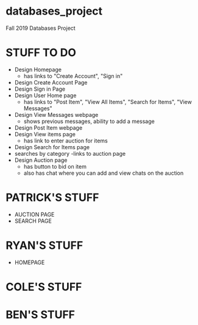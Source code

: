 # databases_project
Fall 2019 Databases Project

# STUFF TO DO
 - Design Homepage
    - has links to "Create Account", "Sign in"
 - Design Create Account Page
 - Design Sign in Page
 - Design User Home page
    - has links to "Post Item", "View All Items", "Search for Items", "View Messages"
 - Design View Messages webpage
    - shows previous messages, ability to add a message
 - Design Post Item webpage
 - Design View items page
    - has link to enter auction for items
 - Design Search for Items page
  - searches by category
  -links to auction page
 - Design Auction page
    - has button to bid on item
    - also has chat where you can add and view chats on the auction
    
# PATRICK'S STUFF

 - AUCTION PAGE 
 - SEARCH PAGE
 
# RYAN'S STUFF
 - HOMEPAGE

# COLE'S STUFF

# BEN'S STUFF

  
